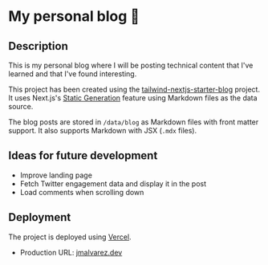 # My personal blog 📝

## Description

This is my personal blog where I will be posting technical content that I've learned and that I've found interesting.

This project has been created using the [tailwind-nextjs-starter-blog](https://github.com/timlrx/tailwind-nextjs-starter-blog) project. It uses Next.js's [Static Generation](https://nextjs.org/docs/basic-features/pages) feature using Markdown files as the data source.

The blog posts are stored in `/data/blog` as Markdown files with front matter support. It also supports Markdown with JSX (`.mdx` files).

## Ideas for future development

- Improve landing page
- Fetch Twitter engagement data and display it in the post
- Load comments when scrolling down

## Deployment

The project is deployed using [Vercel](https://vercel.com/).

- Production URL: [jmalvarez.dev](https://www.jmalvarez.dev/)
